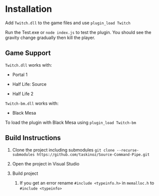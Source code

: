# Installation

Add `Twitch.dll` to the game files and use `plugin_load Twitch`

Run the Test.exe or `node index.js` to test the plugin. You should see the gravity change gradually then kill the player.

## Game Support

`Twitch.dll` works with:

- Portal 1

- Half Life: Source

- Half Life 2


`Twitch-bm.dll` works with:

- Black Mesa

To load the plugin with Black Mesa using `plugin_load Twitch-bm`

## Build Instructions

1. Clone the project including submodules `git clone --recurse-submodules https://github.com/taskinoz/Source-Command-Pipe.git`

1. Open the project in Visual Studio

1. Build project

    1. If you get an error rename `#include <typeinfo.h>` in `memalloc.h` to `#include <typeinfo>`

